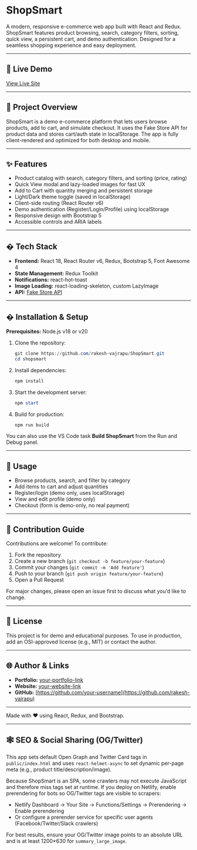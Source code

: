 
# ShopSmart

A modern, responsive e-commerce web app built with React and Redux. ShopSmart features product browsing, search, category filters, sorting, quick view, a persistent cart, and demo authentication. Designed for a seamless shopping experience and easy deployment.

---

## 🚀 Live Demo

[View Live Site](https://shopsmartweb.netlify.app/)

---

## 📝 Project Overview

ShopSmart is a demo e-commerce platform that lets users browse products, add to cart, and simulate checkout. It uses the Fake Store API for product data and stores cart/auth state in localStorage. The app is fully client-rendered and optimized for both desktop and mobile.

---

## ✨ Features

- Product catalog with search, category filters, and sorting (price, rating)
- Quick View modal and lazy-loaded images for fast UX
- Add to Cart with quantity merging and persistent storage
- Light/Dark theme toggle (saved in localStorage)
- Client-side routing (React Router v6)
- Demo authentication (Register/Login/Profile) using localStorage
- Responsive design with Bootstrap 5
- Accessible controls and ARIA labels

---

## �️ Tech Stack

- **Frontend:** React 18, React Router v6, Redux, Bootstrap 5, Font Awesome 4
- **State Management:** Redux Toolkit
- **Notifications:** react-hot-toast
- **Image Loading:** react-loading-skeleton, custom LazyImage
- **API:** [Fake Store API](https://fakestoreapi.com/)

---

## � Installation & Setup

**Prerequisites:** Node.js v18 or v20

1. Clone the repository:
   ```powershell
   git clone https://github.com/rakesh-vajrapu/ShopSmart.git
   cd shopsmart
   ```
2. Install dependencies:
   ```powershell
   npm install
   ```
3. Start the development server:
   ```powershell
   npm start
   ```
4. Build for production:
   ```powershell
   npm run build
   ```

You can also use the VS Code task **Build ShopSmart** from the Run and Debug panel.

---

## 🚦 Usage

- Browse products, search, and filter by category
- Add items to cart and adjust quantities
- Register/login (demo only, uses localStorage)
- View and edit profile (demo only)
- Checkout (form is demo-only, no real payment)

---

## 🤝 Contribution Guide

Contributions are welcome! To contribute:

1. Fork the repository
2. Create a new branch (`git checkout -b feature/your-feature`)
3. Commit your changes (`git commit -m 'Add feature'`)
4. Push to your branch (`git push origin feature/your-feature`)
5. Open a Pull Request

For major changes, please open an issue first to discuss what you’d like to change.

---

## 📄 License

This project is for demo and educational purposes. To use in production, add an OSI-approved license (e.g., MIT) or contact the author.

---

## 🌐 Author & Links

- **Portfolio:** [your-portfolio-link](https://your-portfolio.com)
- **Website:** [your-website-link](https://shopsmartweb.netlify.app/)
- **GitHub:** [https://github.com/your-username](https://github.com/rakesh-vajrapu)

---

Made with ❤️ using React, Redux, and Bootstrap.

---

## 🕸️ SEO & Social Sharing (OG/Twitter)

This app sets default Open Graph and Twitter Card tags in `public/index.html` and uses `react-helmet-async` to set dynamic per-page meta (e.g., product title/description/image).

Because ShopSmart is an SPA, some crawlers may not execute JavaScript and therefore miss tags set at runtime. If you deploy on Netlify, enable prerendering for bots so OG/Twitter tags are visible to scrapers:

- Netlify Dashboard → Your Site → Functions/Settings → Prerendering → Enable prerendering
- Or configure a prerender service for specific user agents (Facebook/Twitter/Slack crawlers)

For best results, ensure your OG/Twitter image points to an absolute URL and is at least 1200×630 for `summary_large_image`.
